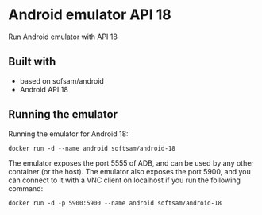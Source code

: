 # Android emulator API 18
Run Android emulator with API 18

## Built with
- based on sofsam/android
- Android API 18

## Running the emulator
Running the emulator for Android 18:

    docker run -d --name android softsam/android-18

The emulator exposes the port 5555 of ADB, and can be used by any other container (or the host).
The emulator also exposes the port 5900, and you can connect to it with a VNC client on localhost if you run the following command:

    docker run -d -p 5900:5900 --name android softsam/android-18

